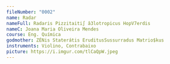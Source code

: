 ```yaml
---
fileNumber: "0002"
name: Radar
nameFull: Radaris Pizzitaiti∫ â3lotropicus HopV7erdis
nameC: Joana Maria Oliveira Mendes
course: Eng. Química
godmother: ZÉNis Staterátis EruditusSussurradus Matrio$kus
instruments: Violino, Contrabaixo
picture: https://i.imgur.com/tlCaQpW.jpeg
---
```


